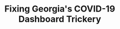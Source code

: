 ---
title: "Fixing Georgia's COVID-19 Dashboard Trickery"
reroute-url: /projects/2020/09/12/recent-tweets.html#georgia-covid
landing-order: 20
landing-img:   /assets/img/proj-thumbnails/ga-covid-map.gif
landing-large: false
---